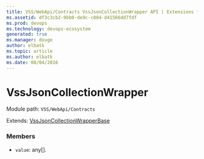 ```yaml
---
title: VSS/WebApi/Contracts VssJsonCollectionWrapper API | Extensions for Azure DevOps Services
ms.assetid: df3c3cb2-9bb0-de9c-c884-d41566dd7fdf
ms.prod: devops
ms.technology: devops-ecosystem
generated: true
ms.manager: douge
author: elbatk
ms.topic: article
ms.author: elbatk
ms.date: 08/04/2016
---
```


# VssJsonCollectionWrapper

Module path: `VSS/WebApi/Contracts`

Extends: [VssJsonCollectionWrapperBase](../../../VSS/WebApi/Contracts/VssJsonCollectionWrapperBase.md)

### Members

* `value`: any[]. 

